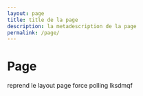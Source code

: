 ```yaml
---
layout: page
title: title de la page
description: la metadescription de la page
permalink: /page/
---
```


# Page

reprend le layout page force polling lksdmqf